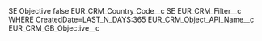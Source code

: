 <?xml version="1.0" encoding="UTF-8"?>
<CustomMetadata xmlns="http://soap.sforce.com/2006/04/metadata" xmlns:xsi="http://www.w3.org/2001/XMLSchema-instance" xmlns:xsd="http://www.w3.org/2001/XMLSchema">
    <label>SE Objective</label>
    <protected>false</protected>
    <values>
        <field>EUR_CRM_Country_Code__c</field>
        <value xsi:type="xsd:string">SE</value>
    </values>
    <values>
        <field>EUR_CRM_Filter__c</field>
        <value xsi:type="xsd:string">WHERE CreatedDate=LAST_N_DAYS:365</value>
    </values>
    <values>
        <field>EUR_CRM_Object_API_Name__c</field>
        <value xsi:type="xsd:string">EUR_CRM_GB_Objective__c</value>
    </values>
</CustomMetadata>
